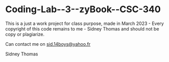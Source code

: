 # Coding-Lab--3--zyBook--CSC-340

This is a just a work project for class purpose, made in March 2023 -
Every copyright of this code remains to me - Sidney Thomas 
and should not be copy or plagiarize.

Can contact me on sid.14boys@yahoo.fr

Sidney Thomas
